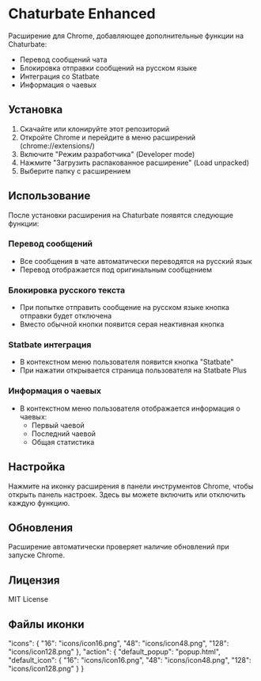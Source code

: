 # Chaturbate Enhanced

Расширение для Chrome, добавляющее дополнительные функции на Chaturbate:
- Перевод сообщений чата
- Блокировка отправки сообщений на русском языке
- Интеграция со Statbate
- Информация о чаевых

## Установка

1. Скачайте или клонируйте этот репозиторий
2. Откройте Chrome и перейдите в меню расширений (chrome://extensions/)
3. Включите "Режим разработчика" (Developer mode)
4. Нажмите "Загрузить распакованное расширение" (Load unpacked)
5. Выберите папку с расширением

## Использование

После установки расширения на Chaturbate появятся следующие функции:

### Перевод сообщений
- Все сообщения в чате автоматически переводятся на русский язык
- Перевод отображается под оригинальным сообщением

### Блокировка русского текста
- При попытке отправить сообщение на русском языке кнопка отправки будет отключена
- Вместо обычной кнопки появится серая неактивная кнопка

### Statbate интеграция
- В контекстном меню пользователя появится кнопка "Statbate"
- При нажатии открывается страница пользователя на Statbate Plus

### Информация о чаевых
- В контекстном меню пользователя отображается информация о чаевых:
  - Первый чаевой
  - Последний чаевой
  - Общая статистика

## Настройка

Нажмите на иконку расширения в панели инструментов Chrome, чтобы открыть панель настроек. Здесь вы можете включить или отключить каждую функцию.

## Обновления

Расширение автоматически проверяет наличие обновлений при запуске Chrome.

## Лицензия

MIT License 

## Файлы иконки

"icons": {
  "16": "icons/icon16.png",
  "48": "icons/icon48.png",
  "128": "icons/icon128.png"
},
"action": {
  "default_popup": "popup.html",
  "default_icon": {
    "16": "icons/icon16.png",
    "48": "icons/icon48.png",
    "128": "icons/icon128.png"
  }
} 